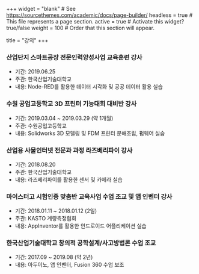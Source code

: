 +++
widget = "blank"  # See https://sourcethemes.com/academic/docs/page-builder/
headless = true  # This file represents a page section.
active = true  # Activate this widget? true/false
weight = 100  # Order that this section will appear.

title = "강의"
+++

### 산업단지 스마트공장 전문인력양성사업 교육훈련 강사
* 기간: 2019.06.25
* 주관: 한국산업기술대학교
* 내용: Node-RED를 활용한 데이터 시각화 및 공공 데이터 활용 실습

### 수원 공업고등학교 3D 프린터 기능대회 대비반 강사
* 기간: 2019.03.04 ~ 2019.03.29 (약 1개월)
* 주관: 수원공업고등학교
* 내용: Solidworks 3D 모델링 및 FDM 프린터 분해조립, 펌웨어 실습

### 산업용 사물인터넷 전문과 과정 라즈베리파이 강사
* 기간: 2018.08.20
* 주관: 한국산업기술대학교
* 내용: 라즈베리파이를 활용한 센서 및 카메라 실습

### 마이스터고 시험인증 맞춤반 교육사업 수업 조교 및 앱 인벤터 강사
* 기간: 2018.01.11 ~ 2018.01.12 (2일)
* 주관: KASTO 계량측정협회
* 내용: AppInventor를 활용한 안드로이드 어플리케이션 실습

### 한국산업기술대학교 창의적 공학설계/사고방법론 수업 조교
* 기간: 2017.09 ~ 2019.08 (약 2년)
* 내용: 아두이노, 앱 인벤터, Fusion 360 수업 보조